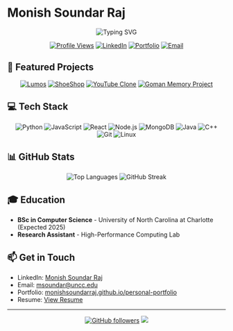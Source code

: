 # Monish Soundar Raj

<div align="center">
  
  ![Typing SVG](https://readme-typing-svg.demolab.com?font=Fira+Code&pause=1000&color=4CAF50&center=true&vCenter=true&width=435&lines=Research+Assistant+%7C+HPC+Lab;Junior+Student+%40+UNC+Charlotte)

  [![Profile Views](https://komarev.com/ghpvc/?username=monishsoundarraj&label=Profile%20views&color=4CAF50&style=flat-square)](https://github.com/monishsoundarraj)
  [![LinkedIn](https://img.shields.io/badge/-LinkedIn-0077B5?style=flat-square&logo=linkedin&logoColor=white)](https://linkedin.com/in/monish-soundar-raj-613207218)
  [![Portfolio](https://img.shields.io/badge/-Portfolio-4CAF50?style=flat-square&logo=github&logoColor=white)](https://monishsoundarraj.github.io/personal-portfolio/)
  [![Email](https://img.shields.io/badge/-Email-D14836?style=flat-square&logo=gmail&logoColor=white)](mailto:msoundar@uncc.edu)

</div>

## 🚀 Featured Projects

<div align="center">

[![Lumos](https://img.shields.io/badge/-Lumos-4CAF50?style=for-the-badge&logo=streamlit&logoColor=white)](https://lumos-job-traces.streamlit.app/)
[![ShoeShop](https://img.shields.io/badge/-ShoeShop-4CAF50?style=for-the-badge&logo=shopify&logoColor=white)](https://pacific-garden-66100.herokuapp.com/)
[![YouTube Clone](https://img.shields.io/badge/-YouTube_Clone-4CAF50?style=for-the-badge&logo=youtube&logoColor=white)](https://youtube-hooks-iota-inky.vercel.app/)
[![Goman Memory Project](https://img.shields.io/badge/-Goman_Memory_Project-4CAF50?style=for-the-badge&logo=bookstack&logoColor=white)](https://exhibits.charlotte.edu/s/gomanmemoryproject/page/welcome)

</div>

## 💻 Tech Stack

<div align="center">

![Python](https://img.shields.io/badge/-Python-3776AB?style=flat-square&logo=python&logoColor=white)
![JavaScript](https://img.shields.io/badge/-JavaScript-F7DF1E?style=flat-square&logo=javascript&logoColor=black)
![React](https://img.shields.io/badge/-React-61DAFB?style=flat-square&logo=react&logoColor=black)
![Node.js](https://img.shields.io/badge/-Node.js-339933?style=flat-square&logo=node.js&logoColor=white)
![MongoDB](https://img.shields.io/badge/-MongoDB-47A248?style=flat-square&logo=mongodb&logoColor=white)
![Java](https://img.shields.io/badge/-Java-007396?style=flat-square&logo=java&logoColor=white)
![C++](https://img.shields.io/badge/-C++-00599C?style=flat-square&logo=c%2B%2B&logoColor=white)
![Git](https://img.shields.io/badge/-Git-F05032?style=flat-square&logo=git&logoColor=white)
![Linux](https://img.shields.io/badge/-Linux-FCC624?style=flat-square&logo=linux&logoColor=black)

</div>

## 📊 GitHub Stats

<div align="center">
  <img src="https://github-readme-stats.vercel.app/api/top-langs/?username=monishsoundarraj&layout=compact&theme=radical" alt="Top Languages" />
  <img src="https://github-readme-streak-stats.herokuapp.com/?user=monishsoundarraj&theme=radical" alt="GitHub Streak" />
</div>

## 🎓 Education

- **BSc in Computer Science** - University of North Carolina at Charlotte (Expected 2025)
- **Research Assistant** - High-Performance Computing Lab

## 📫 Get in Touch

- LinkedIn: [Monish Soundar Raj](https://linkedin.com/in/monish-soundar-raj-613207218)
- Email: [msoundar@uncc.edu](mailto:msoundar@uncc.edu)
- Portfolio: [monishsoundarraj.github.io/personal-portfolio](https://monishsoundarraj.github.io/personal-portfolio/)
- Resume: [View Resume](https://www.monishsoundarraj.com/_files/ugd/cb4c20_32dad78570af432eb7d98d8c767f485d.pdf)

---

<div align="center">
  
  [![GitHub followers](https://img.shields.io/github/followers/monishsoundarraj?label=Follow&style=social)](https://github.com/monishsoundarraj)
  ![](https://hit.yhype.me/github/profile?user_id=74038190)

</div>
